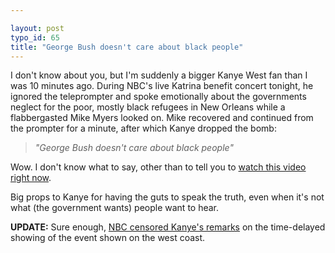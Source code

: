 ```yaml
---

layout: post
typo_id: 65
title: "George Bush doesn't care about black people"
---
```

I don't know about you, but I'm suddenly a bigger Kanye West fan than I
was 10 minutes ago. During NBC's live Katrina benefit concert tonight,
he ignored the teleprompter and spoke emotionally about the governments
neglect for the poor, mostly black refugees in New Orleans while a
flabbergasted Mike Myers looked on. Mike recovered and continued from
the prompter for a minute, after which Kanye dropped the bomb:

> *"George Bush doesn't care about black people"*

Wow. I don't know what to say, other than to tell you to [watch this
video right now](http://www.crooksandliars.com/2005/09/02.html#a4762).

Big props to Kanye for having the guts to speak the truth, even when
it's not what (the government wants) people want to hear.

**UPDATE:** Sure enough, [NBC censored Kanye's
remarks](http://www.crooksandliars.com/005/09/02.html#a4764) on the
time-delayed showing of the event shown on the west coast.
